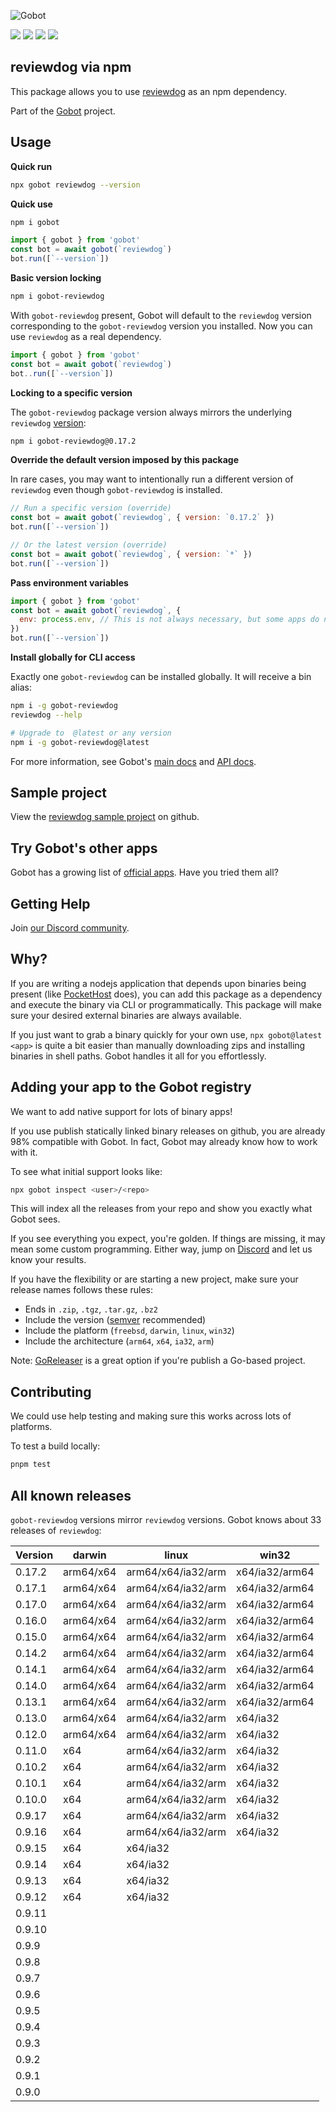 ![Gobot](https://raw.githubusercontent.com/benallfree/gobot/v1.0.0-alpha.32/assets/gobot-banner-300x.png)

![](https://img.shields.io/npm/v/gobot-reviewdog) ![](https://img.shields.io/npm/dt/gobot-reviewdog) ![](https://img.shields.io/github/commit-activity/t/benallfree/gobot) ![](https://img.shields.io/github/stars/benallfree/gobot)

## reviewdog via npm

This package allows you to use [reviewdog](https://medium.com/@haya14busa/reviewdog-a-code-review-dog-who-keeps-your-codebase-healthy-d957c471938b#.8xctbaw5u) as an npm dependency.

Part of the [Gobot](https://www.npmjs.com/package/gobot) project.

## Usage

**Quick run**

```bash
npx gobot reviewdog --version
```

**Quick use**

```bash
npm i gobot
```

```js
import { gobot } from 'gobot'
const bot = await gobot(`reviewdog`)
bot.run([`--version`])
```

**Basic version locking**

```bash
npm i gobot-reviewdog
```

With `gobot-reviewdog` present, Gobot will default to the `reviewdog` version corresponding to the `gobot-reviewdog` version you installed. Now you can use `reviewdog` as a real dependency.

```js
import { gobot } from 'gobot'
const bot = await gobot(`reviewdog`)
bot..run([`--version`])
```

**Locking to a specific version**

The `gobot-reviewdog` package version always mirrors the underlying `reviewdog` [version](#known-versions):

```bash
npm i gobot-reviewdog@0.17.2
```

**Override the default version imposed by this package**

In rare cases, you may want to intentionally run a different version of `reviewdog` even though `gobot-reviewdog` is installed.

```js
// Run a specific version (override)
const bot = await gobot(`reviewdog`, { version: `0.17.2` })
bot.run([`--version`])

// Or the latest version (override)
const bot = await gobot(`reviewdog`, { version: `*` })
bot.run([`--version`])
```

**Pass environment variables**

```js
import { gobot } from 'gobot'
const bot = await gobot(`reviewdog`, {
  env: process.env, // This is not always necessary, but some apps do need it
})
bot.run([`--version`])
```

**Install globally for CLI access**

Exactly one `gobot-reviewdog` can be installed globally. It will receive a bin alias:

```bash
npm i -g gobot-reviewdog
reviewdog --help

# Upgrade to  @latest or any version
npm i -g gobot-reviewdog@latest
```

For more information, see Gobot's [main docs](https://www.npmjs.com/package/gobot) and [API docs](https://github.com/benallfree/gobot/blob/v1.0.0-alpha.32/docs/readme.md).

## Sample project

View the [reviewdog sample project](https://github.com/benallfree/gobot/tree/v1.0.0-alpha.32/src/apps/reviewdog/sample-project) on github.

## Try Gobot's other apps

Gobot has a growing list of [official apps](https://www.npmjs.com/package/gobot#official-gobot-apps). Have you tried them all?

## Getting Help

Join [our Discord community](https://discord.gg/977kMmFnXc).

## Why?

If you are writing a nodejs application that depends upon binaries being present (like [PocketHost](https://github.com/pockethost/pockethost) does), you can add this package as a dependency and execute the binary via CLI or programmatically. This package will make sure your desired external binaries are always available.

If you just want to grab a binary quickly for your own use, `npx gobot@latest <app>` is quite a bit easier than manually downloading zips and installing binaries in shell paths. Gobot handles it all for you effortlessly.

## Adding your app to the Gobot registry

We want to add native support for lots of binary apps!

If you use publish statically linked binary releases on github, you are already 98% compatible with Gobot. In fact, Gobot may already know how to work with it.

To see what initial support looks like:

```bash
npx gobot inspect <user>/<repo>
```

This will index all the releases from your repo and show you exactly what Gobot sees.

If you see everything you expect, you're golden. If things are missing, it may mean some custom programming. Either way, jump on [Discord](https://discord.gg/977kMmFnXc) and let us know your results.

If you have the flexibility or are starting a new project, make sure your release names follows these rules:

- Ends in `.zip`, `.tgz`, `.tar.gz`, `.bz2`
- Include the version ([semver](https://semver.org) recommended)
- Include the platform (`freebsd`, `darwin`, `linux`, `win32`)
- Include the architecture (`arm64`, `x64`, `ia32`, `arm`)

Note: [GoReleaser](https://goreleaser.com/) is a great option if you're publish a Go-based project.

## Contributing

We could use help testing and making sure this works across lots of platforms.

To test a build locally:

```bash
pnpm test
```

## All known releases

`gobot-reviewdog` versions mirror `reviewdog` versions. Gobot knows about 33 releases of `reviewdog`:

| Version | darwin    | linux              | win32          |
| ------- | --------- | ------------------ | -------------- |
| 0.17.2  | arm64/x64 | arm64/x64/ia32/arm | x64/ia32/arm64 |
| 0.17.1  | arm64/x64 | arm64/x64/ia32/arm | x64/ia32/arm64 |
| 0.17.0  | arm64/x64 | arm64/x64/ia32/arm | x64/ia32/arm64 |
| 0.16.0  | arm64/x64 | arm64/x64/ia32/arm | x64/ia32/arm64 |
| 0.15.0  | arm64/x64 | arm64/x64/ia32/arm | x64/ia32/arm64 |
| 0.14.2  | arm64/x64 | arm64/x64/ia32/arm | x64/ia32/arm64 |
| 0.14.1  | arm64/x64 | arm64/x64/ia32/arm | x64/ia32/arm64 |
| 0.14.0  | arm64/x64 | arm64/x64/ia32/arm | x64/ia32/arm64 |
| 0.13.1  | arm64/x64 | arm64/x64/ia32/arm | x64/ia32/arm64 |
| 0.13.0  | arm64/x64 | arm64/x64/ia32/arm | x64/ia32       |
| 0.12.0  | arm64/x64 | arm64/x64/ia32/arm | x64/ia32       |
| 0.11.0  | x64       | arm64/x64/ia32/arm | x64/ia32       |
| 0.10.2  | x64       | arm64/x64/ia32/arm | x64/ia32       |
| 0.10.1  | x64       | arm64/x64/ia32/arm | x64/ia32       |
| 0.10.0  | x64       | arm64/x64/ia32/arm | x64/ia32       |
| 0.9.17  | x64       | arm64/x64/ia32/arm | x64/ia32       |
| 0.9.16  | x64       | arm64/x64/ia32/arm | x64/ia32       |
| 0.9.15  | x64       | x64/ia32           |                |
| 0.9.14  | x64       | x64/ia32           |                |
| 0.9.13  | x64       | x64/ia32           |                |
| 0.9.12  | x64       | x64/ia32           |                |
| 0.9.11  |           |                    |                |
| 0.9.10  |           |                    |                |
| 0.9.9   |           |                    |                |
| 0.9.8   |           |                    |                |
| 0.9.7   |           |                    |                |
| 0.9.6   |           |                    |                |
| 0.9.5   |           |                    |                |
| 0.9.4   |           |                    |                |
| 0.9.3   |           |                    |                |
| 0.9.2   |           |                    |                |
| 0.9.1   |           |                    |                |
| 0.9.0   |           |                    |                |
